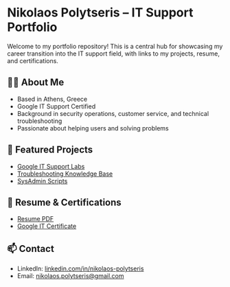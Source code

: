 # Nikolaos Polytseris – IT Support Portfolio

Welcome to my portfolio repository! This is a central hub for showcasing my career transition into the IT support field, with links to my projects, resume, and certifications.

## 🧑‍💻 About Me

- Based in Athens, Greece
- Google IT Support Certified
- Background in security operations, customer service, and technical troubleshooting
- Passionate about helping users and solving problems

## 📁 Featured Projects

- [Google IT Support Labs]()
- [Troubleshooting Knowledge Base]()
- [SysAdmin Scripts]()

## 📄 Resume & Certifications

- [Resume PDF](./resume.pdf)
- [Google IT Certificate](link-to-your-certificate)

## 📫 Contact

- LinkedIn: [linkedin.com/in/nikolaos-polytseris](https://www.linkedin.com/in/nikolaos-polytseris-6baa56359/)
- Email: nikolaos.polytseris@gmail.com


